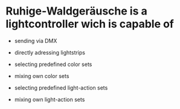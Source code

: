 # Ruhige-Waldgeräusche is a lightcontroller wich is capable of

- sending via DMX
- directly adressing lightstrips

- selecting predefined color sets
- mixing own color sets

- selecting predefined light-action sets
- mixing own light-action sets
